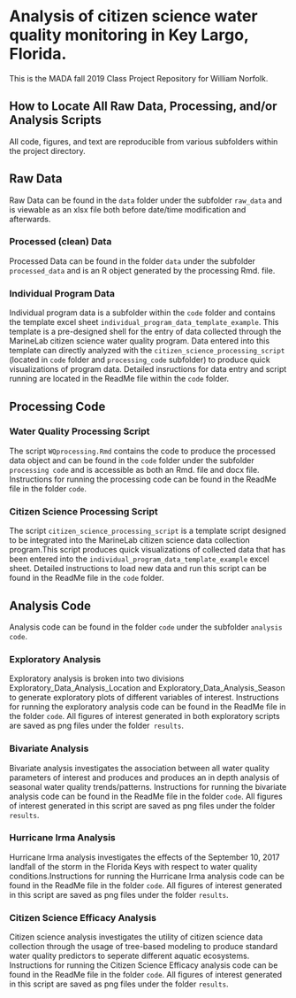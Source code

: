 # Analysis of citizen science water quality monitoring in Key Largo, Florida. 

This is the MADA fall 2019 Class Project Repository for William Norfolk.

## How to Locate All Raw Data, Processing, and/or Analysis Scripts

All code, figures, and text are reproducible from various subfolders within the project directory.

## **Raw Data**

Raw Data can be found in the ```data``` folder under the subfolder ```raw_data``` and is viewable as an xlsx file both before date/time modification and afterwards.

### Processed (clean) Data

Processed Data can be found in the folder ```data``` under the subfolder ```processed_data``` and is an R object generated by the processing Rmd. file. 

### Individual Program Data

Individual program data is a subfolder within the ```code``` folder and contains the template excel sheet ```individual_program_data_template_example```. This template is a pre-designed shell for the entry of data collected through the MarineLab citizen science water quality program. Data entered into this template can directly analyzed with the ```citizen_science_processing_script``` (located in ```code``` folder and ```processing_code``` subfolder) to produce quick visualizations of program data. Detailed insructions for data entry and script running are located in the ReadMe file within the ```code``` folder.

## **Processing Code**

### Water Quality Processing Script

The script ```WQprocessing.Rmd``` contains the code to produce the processed data object and can be found in the ```code``` folder under the subfolder ```processing code``` and is accessible as both an Rmd. file and docx file. Instructions for running the processing code can be found in the ReadMe file in the folder ```code```.

### Citizen Science Processing Script

The script ```citizen_science_processing_script``` is a template script designed to be integrated into the MarineLab citizen science data collection program.This script produces quick visualizations of collected data that has been entered into the ```individual_program_data_template_example``` excel sheet. Detailed instructions to load new data and run this script can be found in the ReadMe file in the ```code``` folder. 

## **Analysis Code**

Analysis code can be found in the folder ```code``` under the subfolder ```analysis code```. 

### Exploratory Analysis

Exploratory analysis is broken into two divisions Exploratory_Data_Analysis_Location and Exploratory_Data_Analysis_Season to generate exploratory plots of different variables of interest. Instructions for running the exploratory analysis code can be found in the ReadMe file in the folder ```code```. All figures of interest generated in both exploratory scripts are saved as png files under the folder``` results```.

### Bivariate Analysis

Bivariate analysis investigates the association between all water quality parameters of interest and produces and produces an in depth analysis of seasonal water quality trends/patterns. Instructions for running the bivariate analysis code can be found in the ReadMe file in the folder ```code```. All figures of interest generated in this script are saved as png files under the folder ```results```.

### Hurricane Irma Analysis

Hurricane Irma analysis investigates the effects of the September 10, 2017 landfall of the storm in the Florida Keys with respect to water quality conditions.Instructions for running the Hurricane Irma analysis code can be found in the ReadMe file in the folder ```code```. All figures of interest generated in this script are saved as png files under the folder ```results```. 

### Citizen Science Efficacy Analysis

Citizen science analysis investigates the utility of citizen science data collection through the usage of tree-based modeling to produce standard water quality predictors to seperate different aquatic ecosystems. Instructions for running the Citizen Science Efficacy analysis code can be found in the ReadMe file in the folder ```code```. All figures of interest generated in this script are saved as png files under the folder ```results```.






